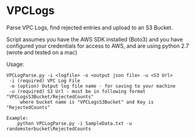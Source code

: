 # VPCLogs
Parse VPC Logs, find rejected entries and upload to an S3 Bucket.

Script assumes you have the AWS SDK installed (Boto3) and you have configured
your credentials for access to AWS, and are using python 2.7 (wrote and tested on a mac) 

Usage:
    
    VPCLogParse.py -i <logfile> -o <output json file> -u <S3 Url>
     -i (required) VPC Log File
     -o (option) Output log file name - for saving to your machine
     -u (required) S3 Url - must be in following format "VPCLogsS3Bucket/RejectedCounts"
         where bucket name is "VPCLogsS3Bucket" and Key is "RejectedCounts"

    Example: 
        python VPCLogParse.py -i SampleData.txt -u randomsterbucket\RejectedCounts
